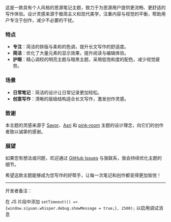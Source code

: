 这是一款具有个人风格的思源笔记主题，致力于为思源用户提供更流畅、更舒适的写作体验。设计灵感来源于极简主义和现代美学，注重内容与视觉的平衡，帮助用户专注于创作，减少不必要的干扰。

### 特点

- **专注**：简洁的排版与柔和的色调，提升长文写作的舒适度。
- **简洁**：优化了大量元素的显示效果，提升阅读与编辑体验。
- **护眼**：精心调校的明亮主题与暗黑主题，采用低饱和度的配色，减少视觉疲劳。

### 场景

- **日常笔记**：简洁的设计让日常记录更加轻松。
- **创意写作**：清晰的层级结构适合长文写作，激发创作灵感。

### 致谢

本主题的灵感来源于 [Savor](https://github.com/royc01/notion-theme)、[Asri](https://github.com/mustakshif/Asri) 和 [pink-room](https://github.com/StarDustSheep/pink-room) 主题的设计理念，向它们的创作者致以诚挚的感谢。

### 展望

如果您有想法或问题，欢迎通过 [GitHub Issues](https://github.com/TCOTC/Whisper/issues) 与我联系，我会持续优化主题的细节。

希望这款主题能够成为您写作的好帮手，让每一次笔记和创作都变得更加愉悦！

---

开发者备注：

在 JS 片段中添加 `setTimeout(() => {window.siyuan.whisper.debug.showMessage = true;}, 2500);` 以启用调试消息